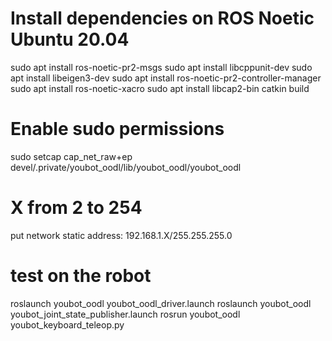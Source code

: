 # Install dependencies on ROS Noetic Ubuntu 20.04

sudo apt install ros-noetic-pr2-msgs
sudo apt install libcppunit-dev
sudo apt install libeigen3-dev 
sudo apt install ros-noetic-pr2-controller-manager
sudo apt install ros-noetic-xacro
sudo apt install libcap2-bin
catkin build

# Enable sudo permissions
sudo setcap cap_net_raw+ep devel/.private/youbot_oodl/lib/youbot_oodl/youbot_oodl

# X from 2 to 254
put network static address: 192.168.1.X/255.255.255.0 

# test on the robot
roslaunch youbot_oodl youbot_oodl_driver.launch
roslaunch youbot_oodl youbot_joint_state_publisher.launch
rosrun youbot_oodl youbot_keyboard_teleop.py




